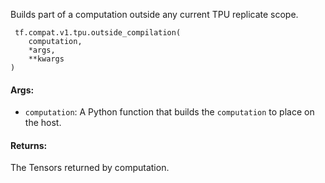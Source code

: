Builds part of a computation outside any current TPU replicate scope.

```
 tf.compat.v1.tpu.outside_compilation(
    computation,
    *args,
    **kwargs
)
```
#### Args:
- `computation`: A Python function that builds the `computation` to place on the host.
#### Returns:
The Tensors returned by computation.

